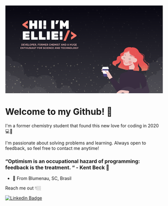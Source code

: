 ![welcome](github-readme-header.png?raw=true) 
# Welcome to my Github! 👋

I'm a former chemistry student that found this new love for coding in 2020 💻🧪

I'm passionate about solving problems and learning. Always open to feedback, so feel free to contact me anytime!

###  “Optimism is an occupational hazard of programming: feedback is the treatment. “ - Kent Beck 🧠

- 📍 From Blumenau, SC, Brasil

Reach me out 👇🏼

[![Linkedin Badge](https://img.shields.io/badge/-LinkedIn-blue?style=flat-square&logo=Linkedin&logoColor=white&link=https://www.linkedin.com/in/gabryelle-farias-krueger-3506bb18b/)](https://www.linkedin.com/in/gabryelle-farias-krueger-3506bb18b/)
